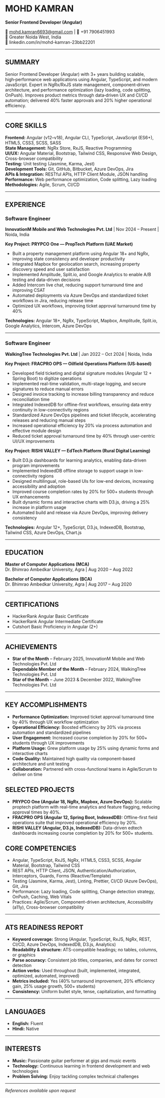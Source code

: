 # MOHD KAMRAN
**Senior Frontend Developer (Angular)**

📧 mohd.kamran6693@gmail.com | 📱 +91 7906451993  
📍 Greater Noida West, India  
🔗 linkedin.com/in/mohd-kamran-23bb22201

---

## SUMMARY

Senior Frontend Developer (Angular) with 3+ years building scalable, high‑performance web applications using Angular, TypeScript, and modern JavaScript.
Expert in NgRx/RxJS state management, component‑driven architecture, and performance optimization (lazy loading, code splitting, OnPush).
Improves product metrics through data‑driven UX and CI/CD automation; delivered 40% faster approvals and 20% higher operational efficiency.

---

## CORE SKILLS

**Frontend:** Angular (v12–v18), Angular CLI, TypeScript, JavaScript (ES6+), HTML5, CSS3, SCSS, SASS  
**State Management:** NgRx Store, RxJS, Reactive Programming  
**UI/UX:** Angular Material, Bootstrap, Tailwind CSS, Responsive Web Design, Cross-browser compatibility  
**Testing:** Unit testing (Jasmine, Karma, Jest)  
**Development Tools:** Git, GitHub, Bitbucket, Azure DevOps, Jira  
**APIs & Integration:** RESTful APIs, HTTP Client Module, JSON handling  
**Performance:** Web performance optimization, Code splitting, Lazy loading  
**Methodologies:** Agile, Scrum, CI/CD  

---

## EXPERIENCE

### Software Engineer
**InnovationM Mobile and Web Technologies Pvt. Ltd** | Nov 2024 – Present | Noida, India

**Key Project: PRYPCO One — PropTech Platform (UAE Market)**
- Built a property management platform using Angular 18+ and NgRx, improving state consistency and developer productivity
- Integrated Mapbox for geolocation search, increasing property discovery speed and user satisfaction
- Implemented Amplitude, Split.io, and Google Analytics to enable A/B testing and data-driven decisions
- Added Intercom live chat, reducing support turnaround time and improving CSAT
- Automated deployments via Azure DevOps and standardized ticket workflows in Jira, reducing release time
- Optimized UX workflows, improving ticket approval turnaround time by 40%

**Technologies:** Angular 18+, NgRx, TypeScript, Mapbox, Amplitude, Split.io, Google Analytics, Intercom, Azure DevOps

---

### Software Engineer
**WalkingTree Technologies Pvt. Ltd** | Jan 2022 – Oct 2024 | Noida, India

**Key Project: FRACPRO OPS — Oilfield Operations Platform (US‑based)**
- Developed field ticketing and digital signature modules (Angular 12 + Spring Boot) to digitize operations
- Implemented real-time validation, multi-stage logging, and secure signatures to reduce manual errors
- Designed invoice tracking to increase billing transparency and reduce reconciliation time
- Integrated IndexedDB for offline-first workflows, ensuring data entry continuity in low-connectivity regions
- Standardized Azure DevOps pipelines and ticket lifecycle, accelerating releases and reducing manual steps
- Increased operational efficiency by 20% via process automation and effective module design
- Reduced ticket approval turnaround time by 40% through user-centric UI/UX improvements

**Key Project: RISHI VALLEY — EdTech Platform (Rural Digital Learning)**
- Built D3.js dashboards for learning analytics, enabling data-driven program improvements
- Implemented IndexedDB offline storage to support usage in low-connectivity regions
- Designed multilingual, role-based UIs for low-end devices, increasing accessibility and adoption
- Improved course completion rates by 20% for 500+ students through UX enhancements
- Built dynamic forms and interactive charts with D3.js, driving a 25% increase in platform usage
- Automated build and release via Azure DevOps, improving delivery consistency

**Technologies:** Angular 12+, TypeScript, D3.js, IndexedDB, Bootstrap, Tailwind CSS, Azure DevOps, Chart.js

---

## EDUCATION

**Master of Computer Applications (MCA)**  
Dr. Bhimrao Ambedkar University, Agra | Aug 2020 – Aug 2022

**Bachelor of Computer Applications (BCA)**  
Dr. Bhimrao Ambedkar University, Agra | Aug 2017 – Aug 2020

---

## CERTIFICATIONS

- HackerRank Angular Basic Certificate
- HackerRank Angular Intermediate Certificate  
- Cutshort Basic Proficiency in Angular (2+)

---

## ACHIEVEMENTS

- **Star of the Month** – February 2025, InnovationM Mobile and Web Technologies Pvt. Ltd
- **Dependable Member of the Month** – February 2024, WalkingTree Technologies Pvt. Ltd
- **Star of the Month** – June 2023 & December 2022, WalkingTree Technologies Pvt. Ltd

---

## KEY ACCOMPLISHMENTS

- **Performance Optimization:** Improved ticket approval turnaround time by 40% through UX workflow optimization
- **Operational Efficiency:** Boosted efficiency by 20% via process automation and standardized pipelines
- **User Engagement:** Increased course completion by 20% for 500+ students through UX improvements
- **Platform Usage:** Grew platform usage by 25% using dynamic forms and interactive charts
- **Code Quality:** Maintained high quality via component-based architecture and unit testing
- **Collaboration:** Partnered with cross-functional teams in Agile/Scrum to deliver on time

## SELECTED PROJECTS

- **PRYPCO One (Angular 18, NgRx, Mapbox, Azure DevOps):** Scalable proptech platform with real-time analytics and feature flagging, reducing approval times by 40%.
- **FRACPRO OPS (Angular 12, Spring Boot, IndexedDB):** Offline-first field operations suite that improved operational efficiency by 20%.
- **RISHI VALLEY (Angular, D3.js, IndexedDB):** Data-driven edtech dashboards increasing course completion by 20% for 500+ students.

## CORE COMPETENCIES

- Angular, TypeScript, RxJS, NgRx, HTML5, CSS3, SCSS, Angular Material, Bootstrap, Tailwind CSS
- REST APIs, HTTP Client, JSON, Authentication/Authorization, Interceptors, Guards, Forms (Reactive/Template)
- Testing (Jasmine, Karma, Jest), Linting, Prettier, CI/CD (Azure DevOps), Git, Jira
- Performance: Lazy loading, Code splitting, Change detection strategy, OnPush, Caching, Web Vitals
- Practices: Agile/Scrum, Component-driven architecture, Accessibility (a11y), Cross-browser compatibility

---

## ATS READINESS REPORT

- **Keyword coverage:** Strong (Angular, TypeScript, RxJS, NgRx, REST, CI/CD, Azure DevOps, IndexedDB, D3.js, Analytics)
- **Readability & structure:** ATS-compatible headings; no tables, columns, or graphics
- **Parse accuracy:** Consistent job titles, companies, and dates for correct detection
- **Action verbs:** Used throughout (built, implemented, integrated, optimized, automated, improved)
- **Metrics included:** Yes (40% turnaround improvement, 20% efficiency gain, 25% usage growth, 500+ students)
- **Consistency:** Uniform bullet style, tense, capitalization, and formatting

---

## LANGUAGES

- **English:** Fluent
- **Hindi:** Native

---

## INTERESTS

- **Music:** Passionate guitar performer at gigs and music events
- **Technology:** Continuous learning in frontend development and web technologies
- **Problem Solving:** Enjoy tackling complex technical challenges

---

*References available upon request*
